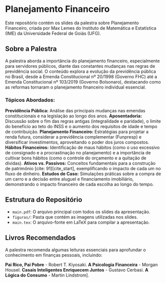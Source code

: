 # Planejamento Financeiro

Este repositório contém os slides da palestra sobre Planejamento Financeiro, criada por Max Lemes do Instituto de Matemática e Estatística (IME) da Universidade Federal de Goiás (UFG).

## Sobre a Palestra

A palestra aborda a importância do planejamento financeiro, especialmente para servidores públicos, diante das constantes mudanças nas regras de previdência social. O conteúdo explora a evolução da previdência pública no Brasil, desde a Emenda Constitucional nº 20/1998 (Governo FHC) até a Emenda Constitucional nº 103/2019 (Governo Bolsonaro), destacando como as reformas tornaram o planejamento financeiro individual essencial.

### Tópicos Abordados:

**Previdência Pública:** Análise das principais mudanças nas emendas constitucionais e na legislação ao longo dos anos.
**Aposentadoria:** Discussão sobre o fim das regras antigas (integralidade e paridade), o limite do benefício ao teto do INSS e o aumento dos requisitos de idade e tempo de contribuição.
**Planejamento Financeiro:** Estratégias para projetar a renda futura, considerar a previdência complementar (Funpresp) e diversificar investimentos, aproveitando o poder dos juros compostos.
**Hábitos Financeiros:** Identificação de maus hábitos (como o uso excessivo de consignado e  a procrastinação no planejamento) e a importância de cultivar bons hábitos (como o controle do orçamento e a quitação de dívidas).
**Ativos vs. Passivos:** Conceitos fundamentais para a construção de patrimônio [cite: 91][cite_start], exemplificando o impacto de cada um no fluxo de dinheiro.
**Estudos de Caso:** Simulações práticas sobre a compra de um carro e a decisão entre aluguel e financiamento imobiliário, demonstrando o impacto financeiro de cada escolha ao longo do tempo.

## Estrutura do Repositório

* `main.pdf`: O arquivo principal com todos os slides da apresentação.
* `figuras/`: Pasta que contém as imagens utilizadas nos slides.
* `main.tex`: O arquivo-fonte em LaTeX para compilar a apresentação.

## Livros Recomendados

A palestra recomenda algumas leituras essenciais para aprofundar o conhecimento em finanças pessoais, incluindo:

**Pai Rico, Pai Pobre** - Robert T. Kiyosaki.
**A Psicologia Financeira** - Morgan Housel.
**Casais Inteligentes Enriquecem Juntos** - Gustavo Cerbasi.
**A Lógica do Consumo** - Martin Lindstrom].